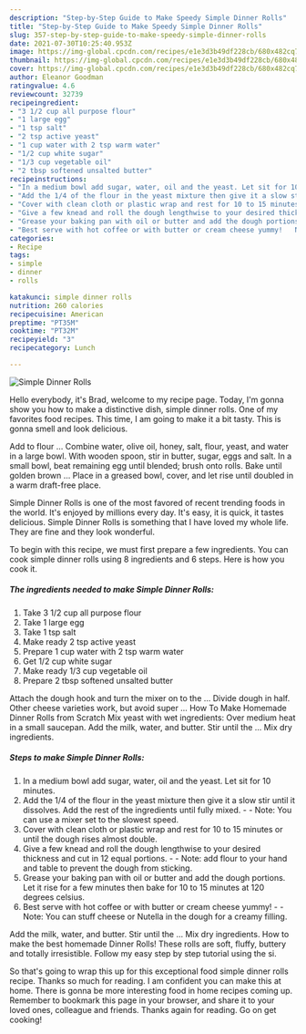 ```yaml
---
description: "Step-by-Step Guide to Make Speedy Simple Dinner Rolls"
title: "Step-by-Step Guide to Make Speedy Simple Dinner Rolls"
slug: 357-step-by-step-guide-to-make-speedy-simple-dinner-rolls
date: 2021-07-30T10:25:40.953Z
image: https://img-global.cpcdn.com/recipes/e1e3d3b49df228cb/680x482cq70/simple-dinner-rolls-recipe-main-photo.jpg
thumbnail: https://img-global.cpcdn.com/recipes/e1e3d3b49df228cb/680x482cq70/simple-dinner-rolls-recipe-main-photo.jpg
cover: https://img-global.cpcdn.com/recipes/e1e3d3b49df228cb/680x482cq70/simple-dinner-rolls-recipe-main-photo.jpg
author: Eleanor Goodman
ratingvalue: 4.6
reviewcount: 32739
recipeingredient:
- "3 1/2 cup all purpose flour"
- "1 large egg"
- "1 tsp salt"
- "2 tsp active yeast"
- "1 cup water with 2 tsp warm water"
- "1/2 cup white sugar"
- "1/3 cup vegetable oil"
- "2 tbsp softened unsalted butter"
recipeinstructions:
- "In a medium bowl add sugar, water, oil and the yeast. Let sit for 10 minutes."
- "Add the 1/4 of the flour in the yeast mixture then give it a slow stir until it dissolves. Add the rest of the ingredients until fully mixed.  Note: You can use a mixer set to the slowest speed."
- "Cover with clean cloth or plastic wrap and rest for 10 to 15 minutes or until the dough rises almost double."
- "Give a few knead and roll the dough lengthwise to your desired thickness and cut in 12 equal portions.   Note: add flour to your hand and table to prevent the dough from sticking."
- "Grease your baking pan with oil or butter and add the dough portions. Let it rise for a few minutes then bake for 10 to 15 minutes at 120 degrees celsius."
- "Best serve with hot coffee or with butter or cream cheese yummy!   Note: You can stuff cheese or Nutella in the dough for a creamy filling."
categories:
- Recipe
tags:
- simple
- dinner
- rolls

katakunci: simple dinner rolls 
nutrition: 260 calories
recipecuisine: American
preptime: "PT35M"
cooktime: "PT32M"
recipeyield: "3"
recipecategory: Lunch

---
```



![Simple Dinner Rolls](https://img-global.cpcdn.com/recipes/e1e3d3b49df228cb/680x482cq70/simple-dinner-rolls-recipe-main-photo.jpg)

Hello everybody, it's Brad, welcome to my recipe page. Today, I'm gonna show you how to make a distinctive dish, simple dinner rolls. One of my favorites food recipes. This time, I am going to make it a bit tasty. This is gonna smell and look delicious.

Add to flour … Combine water, olive oil, honey, salt, flour, yeast, and water in a large bowl. With wooden spoon, stir in butter, sugar, eggs and salt. In a small bowl, beat remaining egg until blended; brush onto rolls. Bake until golden brown … Place in a greased bowl, cover, and let rise until doubled in a warm draft-free place.

Simple Dinner Rolls is one of the most favored of recent trending foods in the world. It's enjoyed by millions every day. It's easy, it is quick, it tastes delicious. Simple Dinner Rolls is something that I have loved my whole life. They are fine and they look wonderful.


To begin with this recipe, we must first prepare a few ingredients. You can cook simple dinner rolls using 8 ingredients and 6 steps. Here is how you cook it.

<!--inarticleads1-->

##### The ingredients needed to make Simple Dinner Rolls:

1. Take 3 1/2 cup all purpose flour
1. Take 1 large egg
1. Take 1 tsp salt
1. Make ready 2 tsp active yeast
1. Prepare 1 cup water with 2 tsp warm water
1. Get 1/2 cup white sugar
1. Make ready 1/3 cup vegetable oil
1. Prepare 2 tbsp softened unsalted butter


Attach the dough hook and turn the mixer on to the … Divide dough in half. Other cheese varieties work, but avoid super … How To Make Homemade Dinner Rolls from Scratch Mix yeast with wet ingredients: Over medium heat in a small saucepan. Add the milk, water, and butter. Stir until the … Mix dry ingredients. 

<!--inarticleads2-->

##### Steps to make Simple Dinner Rolls:

1. In a medium bowl add sugar, water, oil and the yeast. Let sit for 10 minutes.
1. Add the 1/4 of the flour in the yeast mixture then give it a slow stir until it dissolves. Add the rest of the ingredients until fully mixed. -  - Note: You can use a mixer set to the slowest speed.
1. Cover with clean cloth or plastic wrap and rest for 10 to 15 minutes or until the dough rises almost double.
1. Give a few knead and roll the dough lengthwise to your desired thickness and cut in 12 equal portions.  -  - Note: add flour to your hand and table to prevent the dough from sticking.
1. Grease your baking pan with oil or butter and add the dough portions. Let it rise for a few minutes then bake for 10 to 15 minutes at 120 degrees celsius.
1. Best serve with hot coffee or with butter or cream cheese yummy!  -  - Note: You can stuff cheese or Nutella in the dough for a creamy filling.


Add the milk, water, and butter. Stir until the … Mix dry ingredients. How to make the best homemade Dinner Rolls! These rolls are soft, fluffy, buttery and totally irresistible. Follow my easy step by step tutorial using the si. 

So that's going to wrap this up for this exceptional food simple dinner rolls recipe. Thanks so much for reading. I am confident you can make this at home. There is gonna be more interesting food in home recipes coming up. Remember to bookmark this page in your browser, and share it to your loved ones, colleague and friends. Thanks again for reading. Go on get cooking!
